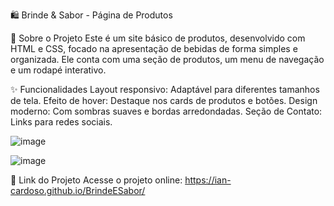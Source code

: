 🛍️ Brinde & Sabor - Página de Produtos

🎯 Sobre o Projeto
Este é um site básico de produtos, desenvolvido com HTML e CSS, focado na apresentação de bebidas de forma simples e organizada. Ele conta com uma seção de produtos, um menu de navegação e um rodapé interativo.

✨ Funcionalidades
Layout responsivo: Adaptável para diferentes tamanhos de tela.
Efeito de hover: Destaque nos cards de produtos e botões.
Design moderno: Com sombras suaves e bordas arredondadas.
Seção de Contato: Links para redes sociais.

![image](https://github.com/user-attachments/assets/3ea4d8db-02df-43e8-a54b-7d122d5246ee)

![image](https://github.com/user-attachments/assets/261d4279-acd8-46ac-8303-04974fc76bdb)

🔗 Link do Projeto
Acesse o projeto online: https://ian-cardoso.github.io/BrindeESabor/

